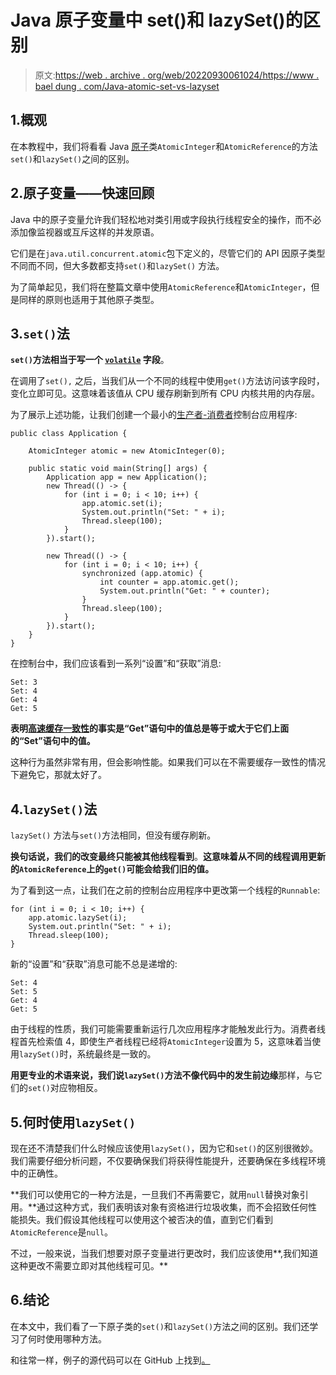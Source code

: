 # Java 原子变量中 set()和 lazySet()的区别

> 原文:[https://web . archive . org/web/20220930061024/https://www . bael dung . com/Java-atomic-set-vs-lazyset](https://web.archive.org/web/20220930061024/https://www.baeldung.com/java-atomic-set-vs-lazyset)

## 1.概观

在本教程中，我们将看看 Java [原子](/web/20221208143845/https://www.baeldung.com/java-atomic-variables)类`AtomicInteger`和`AtomicReference`的方法`set()`和`lazySet()`之间的区别。

## 2.原子变量——快速回顾

Java 中的原子变量允许我们轻松地对类引用或字段执行线程安全的操作，而不必添加像监视器或互斥这样的并发原语。

它们是在`java.util.concurrent.atomic`包下定义的，尽管它们的 API 因原子类型不同而不同，但大多数都支持`set()`和`lazySet()` 方法。

为了简单起见，我们将在整篇文章中使用`AtomicReference`和`AtomicInteger`，但是同样的原则也适用于其他原子类型。

## 3.`set()`法

**`set()`方法相当于写一个 [`volatile`](/web/20221208143845/https://www.baeldung.com/java-volatile) 字段**。

在调用了`set(),` 之后，当我们从一个不同的线程中使用`get()`方法访问该字段时，变化立即可见。这意味着该值从 CPU 缓存刷新到所有 CPU 内核共用的内存层。

为了展示上述功能，让我们创建一个最小的[生产者-消费者](/web/20221208143845/https://www.baeldung.com/java-producer-consumer-problem)控制台应用程序:

```
public class Application {

    AtomicInteger atomic = new AtomicInteger(0);

    public static void main(String[] args) {
        Application app = new Application();
        new Thread(() -> {
            for (int i = 0; i < 10; i++) {
                app.atomic.set(i);
                System.out.println("Set: " + i);
                Thread.sleep(100);
            }
        }).start();

        new Thread(() -> {
            for (int i = 0; i < 10; i++) {
                synchronized (app.atomic) {
                    int counter = app.atomic.get();
                    System.out.println("Get: " + counter);
                }
                Thread.sleep(100);
            }
        }).start();
    }
}
```

在控制台中，我们应该看到一系列“设置”和“获取”消息:

```
Set: 3
Set: 4
Get: 4
Get: 5
```

**表明[高速缓存一致性](https://web.archive.org/web/20221208143845/https://en.wikipedia.org/wiki/Cache_coherence)的事实是“Get”语句中的值总是等于或大于它们上面的“Set”语句中的值。**

这种行为虽然非常有用，但会影响性能。如果我们可以在不需要缓存一致性的情况下避免它，那就太好了。

## 4.`lazySet()`法

`lazySet()` 方法与`set()`方法相同，但没有缓存刷新。

**换句话说，我们的改变最终只能被其他线程看到**。**这意味着从不同的线程调用更新的`AtomicReference`上的`get()`可能会给我们旧的值。**

为了看到这一点，让我们在之前的控制台应用程序中更改第一个线程的`Runnable`:

```
for (int i = 0; i < 10; i++) {
    app.atomic.lazySet(i);
    System.out.println("Set: " + i);
    Thread.sleep(100);
}
```

新的“设置”和“获取”消息可能不总是递增的:

```
Set: 4
Set: 5
Get: 4
Get: 5
```

由于线程的性质，我们可能需要重新运行几次应用程序才能触发此行为。消费者线程首先检索值 4，即使生产者线程已经将`AtomicInteger`设置为 5，这意味着当使用`lazySet()`时，系统最终是一致的。

**用更专业的术语来说，我们说`lazySet()`方法不像代码中的发生前边缘**那样，与它们的`set()`对应物相反。

## 5.何时使用`lazySet()`

现在还不清楚我们什么时候应该使用`lazySet()`，因为它和`set()`的区别很微妙。我们需要仔细分析问题，不仅要确保我们将获得性能提升，还要确保在多线程环境中的正确性。

**我们可以使用它的一种方法是，一旦我们不再需要它，就用`null`替换对象引用。**通过这种方式，我们表明该对象有资格进行垃圾收集，而不会招致任何性能损失。我们假设其他线程可以使用这个被否决的值，直到它们看到`AtomicReference`是`null`。

不过，一般来说，当我们想要对原子变量进行更改时，我们应该使用**,我们知道这种更改不需要立即对其他线程可见。**

## 6.结论

在本文中，我们看了一下原子类的`set()`和`lazySet()`方法之间的区别。我们还学习了何时使用哪种方法。

和往常一样，例子的源代码可以在 GitHub 上找到[。](https://web.archive.org/web/20221208143845/https://github.com/eugenp/tutorials/tree/master/core-java-modules/core-java-concurrency-advanced-4)